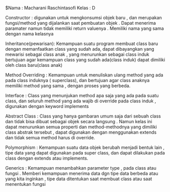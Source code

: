 $Nama : Macharani Raschintasofi
Kelas : D

Constructor : digunakan untuk mengkonsumsi objek baru , dan merupakan fungsi/method yang dijalankan saat pembuatan objek . Dapat menerima paramater namun tidak memiliki return valuenya . Memiliki nama yang sama dengan nama kelasnya

Inheritance(pewarisan): Kemampuan suatu program membuat class baru dengan memanfaatkan class yang sudah ada, dapat dibayangkan yang mewarisi sebagai class anak , yang menurunkan sebagai class induk bertujuan agar kemampuan class yang sudah ada(class induk) dapat dimiliki oleh class baru(class anak)

Method Overriding : Kemampuan untuk menuliskan ulang method yang ada pada class induknya ( superclass), dan bertujuan agar class anaknya memiliki method yang sama , dengan proses yang berbeda.

Interface : Class yang menunjukan method apa saja yang ada pada suatu class, dan seluruh method yang ada wajib di override pada class induk , digunakan dengan keyword implements

Abstract Class : Class yang hanya gambaran umum saja dari sebuah class dan tidak bisa dibuat sebagai objek secara langsung . Namun kelas ini dapat menurunkan semua properti dan method-methodnya yang dimiliki class abstrak tersebut , dapat digunakan dengan menggunakan extends dan tidak semua method harus di override.

Polymorphism : Kemampuan suatu data objek berubah menjadi bentuk lain , tipe data yang dapat digunakan pada super class, dan dapat dilakukan pada class dengan extends atau implements.

Generics : Kemampuan menambahkan parameter type , pada class atau fungsi . Memberi kemampuan menerima data dgn tipe data berbeda atau yang kita inginkan , tipe data ditentukan saat membuat class atau saat menentukan fungsi

